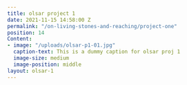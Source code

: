 ```yaml
---
title: olsar project 1
date: 2021-11-15 14:58:00 Z
permalink: "/on-living-stones-and-reaching/project-one"
position: 14
Content:
- image: "/uploads/olsar-p1-01.jpg"
  caption-text: This is a dummy caption for olsar proj 1
  image-size: medium
  image-position: middle
layout: olsar-1
---
```


